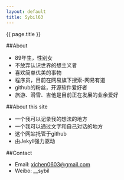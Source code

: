 ```yaml
---
layout: default
title: Sybil63
---
```


<p class="title">{{ page.title }} </p>

##About  
* 89年生，性别女
* 不放弃认识世界的想主义者
* 喜欢简单优美的事物
* 程序员，目前在网易旗下搜索-网易有道
* github的粉丝，开源软件爱好者
* 旅游、滑雪、吉他是目前正在发展的业余爱好

##About this site  
* 一个我可以记录我的想法的地方
* 一个我可以通过文字和自己对话的地方
* 这个网站托管于github
* 由Jekyll强力驱动

##Contact  
* Email: xichen0603@gmail.com
* Weibo: __sybil

